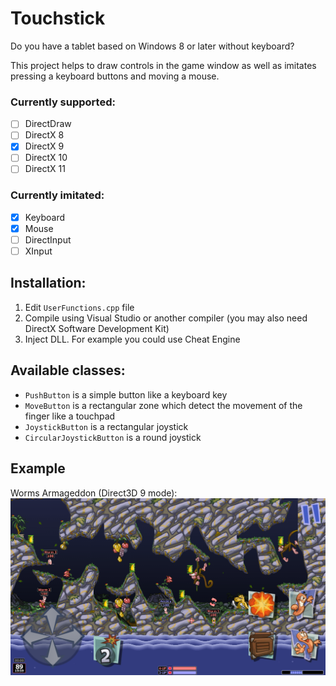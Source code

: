 # Touchstick
Do you have a tablet based on Windows 8 or later without keyboard?

This project helps to draw controls in the game window as well as imitates pressing a keyboard buttons and moving a mouse.

### Currently supported:
- [ ] DirectDraw
- [ ] DirectX 8
- [x] DirectX 9
- [ ] DirectX 10
- [ ] DirectX 11

### Currently imitated:
- [x] Keyboard
- [x] Mouse
- [ ] DirectInput
- [ ] XInput

## Installation:
1. Edit `UserFunctions.cpp` file
1. Compile using Visual Studio or another compiler (you may also need DirectX Software Development Kit)
1. Inject DLL. For example you could use Cheat Engine

## Available classes:
- `PushButton` is a simple button like a keyboard key
- `MoveButton` is a rectangular zone which detect the movement of the finger like a touchpad
- `JoystickButton` is a rectangular joystick
- `CircularJoystickButton` is a round joystick

## Example
Worms Armageddon (Direct3D 9 mode):
![Worms Armageddon](https://github.com/RicoRodriges/Touchstick/raw/master/example/Worms%20Armageddon/screenshot.png)